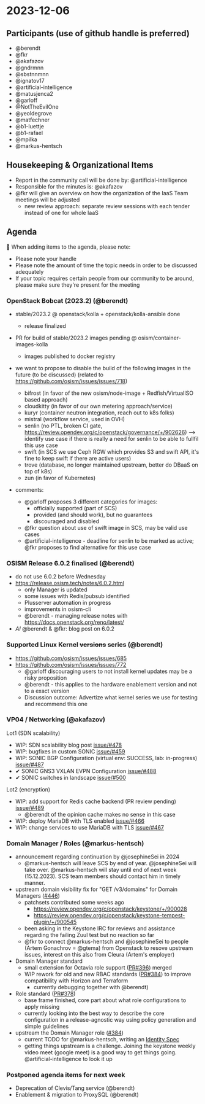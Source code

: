 # 2023-12-06

## Participants (use of github handle is preferred)

* @berendt
* @fkr
* @akafazov
* @gndrmnn
* @sbstnnmnn
* @ignatov17
* @artificial-intelligence
* @matusjenca2
* @garloff
* @NotTheEvilOne
* @yeoldegrove
* @matfechner
* @b1-luettje
* @b1-rafael
* @mpilka
* @markus-hentsch

## Housekeeping & Organizational Items

* Report in the community call will be done by: @artificial-intelligence
* Responsible for the minutes is: @akafazov
* @fkr will give an overview on how the organization of the IaaS Team meetings will be adjusted
  * new review approach: separate review sessions with each tender instead of one for whole IaaS

## Agenda

:rotating_light: When adding items to the agenda, please note:

* Please note your handle
* Please note the amount of time the topic needs in order to be discussed adequately
* If your topic requires certain people from our community to be around, please make sure they're present for the meeting

### OpenStack Bobcat (2023.2) (@berendt)

* stable/2023.2 @ openstack/kolla + openstack/kolla-ansible done
  * release finalized
* PR for build of stable/2023.2 images pending @ osism/container-images-kolla
  * images published to docker registry
* we want to propose to disable the build of the following images in the future (to be discussed) (related to <https://github.com/osism/issues/issues/718>)
  * bifrost (in favor of the new osism/node-image + Redfish/VirtualISO based approach)
  * cloudkitty (in favor of our own metering approach/service)
  * kuryr (container neutron integration, reach out to k8s folks)
  * mistral (workflow service, used in OVH)
  * senlin (no PTL, broken CI gate, <https://review.opendev.org/c/openstack/governance/+/902626>) --> identify use case if there is really a need for senlin to be able to fullfil this use case
  * swift (in SCS we use Ceph RGW which provides S3 and swift API, it's fine to keep swift if there are active users)
  * trove (database, no longer maintained upstream, better do DBaaS on top of k8s)
  * zun (in favor of Kubernetes)

* comments:
  * @garloff proposes 3 different categories for images:
    * officially supported (part of SCS)
    * provided (and should work), but no guarantees
    * discouraged and disabled
  * @fkr question about use of swift image in SCS, may be valid use cases
  * @artificial-intelligence - deadline for senlin to be marked as active; @fkr proposes to find alternative for this use case

### OSISM Release 6.0.2 finalised (@berendt)

* do not use 6.0.2 before Wednesday
* <https://release.osism.tech/notes/6.0.2.html>
  * only Manager is updated
  * some issues with Redis/pubsub identified
  * Plusserver automation in progress
  * improvements in osism-cli
  * @berendt - managing release notes with <https://docs.openstack.org/reno/latest/>
* _AI_ @berendt & @fkr: blog post on 6.0.2

### Supported Linux Kernel ~~versions~~ series (@berendt)

* <https://github.com/osism/issues/issues/685>
* <https://github.com/osism/issues/issues/772>
  * @garloff discouraging users to not install kernel updates may be a risky proposition
  * @berendt - this applies to the hardware enablement version and not to a exact version
  * Discussion outcome: Advertize what kernel series we use for testing and recommend this one

### VP04 / Networking (@akafazov)

Lot1 (SDN scalability)
* WIP: SDN scalability blog post [issue/#478](https://github.com/SovereignCloudStack/issues/issues/478)
* WIP: bugfixes in custom SONIC [issue/#459](https://github.com/SovereignCloudStack/issues/issues/459)
* WIP: SONIC BGP Configuration  (virtual env: SUCCESS, lab: in-progress) [issue/#487](https://github.com/SovereignCloudStack/issues/issues/487)
* ✔ SONIC GNS3 VXLAN EVPN Configuration [issue/#488](https://github.com/SovereignCloudStack/issues/issues/488)
* ✔ SONIC switches in landscape [issue/#500](https://github.com/SovereignCloudStack/issues/issues/500)

Lot2 (encryption)
* WIP: add support for Redis cache backend (PR review pending) [issue/#489](https://github.com/SovereignCloudStack/issues/issues/489)
  * @berendt of the opinion cache makes no sense in this case
* WIP: deploy MariaDB with TLS enabled [issue/#466](https://github.com/SovereignCloudStack/issues/issues/466)
* WIP: change services to use MariaDB with TLS [issue/#467](https://github.com/SovereignCloudStack/issues/issues/467)

### Domain Manager / Roles (@markus-hentsch)

* announcement regarding continuation by @josephineSei in 2024
  * @markus-hentsch will leave SCS by end of year. @josephineSei will take over. @markus-hentsch will stay until end of next week (15.12.2023). SCS team members should contact him in timely manner.
* upstream domain visibility fix for "GET /v3/domains" for Domain Managers ([#446](https://github.com/SovereignCloudStack/issues/issues/446))
  * patchsets contributed some weeks ago
    * <https://review.opendev.org/c/openstack/keystone/+/900028>
    * <https://review.opendev.org/c/openstack/keystone-tempest-plugin/+/900545>
  * been asking in the Keystone IRC for reviews and assistance regarding the failing Zuul test but no reaction so far
  * @fkr to connect @markus-hentsch and @josephineSei to people (Artem Gonachrov = @gtema) from Openstack to resove upstream issues, interest on this also from Cleura (Artem's employer)
* Domain Manager standard
  * small extension for Octavia role support ([PR#396](https://github.com/SovereignCloudStack/standards/pull/396)) merged
  * WIP rework for old and new RBAC standards ([PR#384](https://github.com/SovereignCloudStack/standards/pull/384)) to improve compatibility with Horizon and Terraform
    * currently debugging together with @berendt)
* Role standard ([PR#378](https://github.com/SovereignCloudStack/standards/pull/378))
  * base frame finished, core part about what role configurations to apply missing
  * currently looking into the best way to describe the core configuration in a release-agnostic way using policy generation and simple guidelines
* upstream the Domain Manager role ([#384](https://github.com/SovereignCloudStack/issues/issues/384))
  * current TODO for @markus-hentsch, writing an [Identity Spec](https://specs.openstack.org/openstack/keystone-specs/specs/template.html)
  * getting things upstream is a challenge. Joining the keystone weekly video meet (google meet) is a good way to get things going. @artificial-intelligence to look it up

### Postponed agenda items for next week
* Deprecation of Clevis/Tang service (@berendt)
* Enablement & migration to ProxySQL (@berendt)
